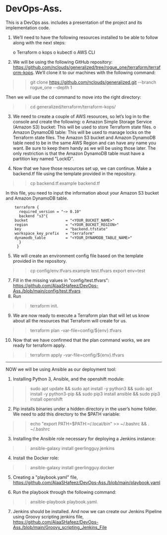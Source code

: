 # DevOps-Ass. 
This is a DevOps ass. includes a presentation of the project and its implementation code.

1. We’ll need to have the following resources installed to be able to follow along with the next steps:

	o Terraform
	o kops
	o kubectl
	o AWS CLI

2. We will be using the following GitHub repository: https://github.com/nclouds/generalized/tree/rogue_one/terraform/terraform-kops. We’ll clone it to our machines with the following command:
  >> git clone https://github.com/nclouds/generalized.git --branch rogue_one --depth 1

Then we will use the cd command to move into the right directory:
  >> cd generalized/terraform/terraform-kops/

3. We need to create a couple of AWS resources, so let’s log in to the console and create the following:
o Amazon Simple Storage Service (Amazon S3) bucket: This will be used to store Terraform state files.
o Amazon DynamoDB table: This will be used to manage locks on the Terraform state files.
The Amazon S3 bucket and Amazon DynamoDB table need to be in the same AWS Region and can have any name you want. Be sure to keep them handy as we will be using those later. The only restriction is that the Amazon DynamoDB table must have a partition key named "LockID".

4. Now that we have those resources set up, we can continue. Make a backend.tf file using the template provided in the repository.
 >>	cp backend.tf.example backend.tf
 
In this file, you need to input the information about your Amazon S3 bucket and Amazon DynamoDB table.

	    terraform {
	      required_version = "~> 0.10"
	      backend "s3"{
		bucket                 = "<YOUR_BUCKET_NAME>"
		region                 = "<YOUR_BUCKET_REGION>"
		key                    = "backend.tfstate"
		workspace_key_prefix   = "terraform"
		dynamodb_table         = "<YOUR_DYNAMODB_TABLE_NAME>"
	      }
	     }

5. We will create an environment config file based on the template provided in the repository.
  >>	cp config/env.tfvars.example test.tfvars
  >>	export env=test

7. Fill in the missing values in "config/test.tfvars":
   https://github.com/AlaaSHafeez/DevOps-Ass./blob/main/config/test.tfvars
8. Run 
  >>  terraform init.

    
9. We are now ready to execute a Terraform plan that will let us know about all the resources that Terraform will create for us.
  >>	terraform plan -var-file=config/${env}.tfvars
	
10. Now that we have confirmed that the plan command works, we are ready for terraform apply. 
  >>   terraform apply -var-file=config/${env}.tfvars
  
  -----------------------------------------------------------------------------------------------------------------------------------------------------------
  
  NOW we will be using Ansible as our deployment tool:
  
1. Installing Python 3, Ansible, and the openshift module: 
  >>	sudo apt update && sudo apt install -y python3 && sudo apt install -y python3-pip && sudo pip3 install ansible && sudo pip3 install openshift

2. Pip installs binaries under a hidden directory in the user’s home folder. We need to add this directory to the $PATH variable: 
  >>	echo "export PATH=$PATH:~/.local/bin" >> ~/.bashrc && . ~/.bashrc

3. Installing the Ansible role necessary for deploying a Jenkins instance: 
  >>	ansible-galaxy install geerlingguy.jenkins

4. Install the Docker role: 
  >>	ansible-galaxy install geerlingguy.docker

5. Creating a "playbook.yaml" file,
  https://github.com/AlaaSHafeez/DevOps-Ass./blob/main/playbook.yaml
		

6. Run the playbook through the following command: 
  >>	ansible-playbook playbook.yaml.
  
 
7. Jenkins should be installed. And now we can create our Jenkins Pipeline using Groovy scripting jenkins file,
   https://github.com/AlaaSHafeez/DevOps-Ass./blob/main/Groovy_scripting_Jenkins_File
